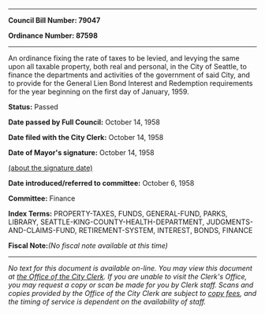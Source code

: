

********

**Council Bill Number: 79047**
   
**Ordinance Number: 87598**
********

 An ordinance fixing the rate of taxes to be levied, and levying the same upon all taxable property, both real and personal, in the City of Seattle, to finance the departments and activities of the government of said City, and to provide for the General Lien Bond Interest and Redemption requirements for the year beginning on the first day of January, 1959.

**Status:** Passed
   
**Date passed by Full Council:** October 14, 1958
   
**Date filed with the City Clerk:** October 14, 1958
   
**Date of Mayor's signature:** October 14, 1958
   
[(about the signature date)](/~public/approvaldate.htm)
   
   
   
**Date introduced/referred to committee:** October 6, 1958
   
**Committee:** Finance
   
   
**Index Terms:** PROPERTY-TAXES, FUNDS, GENERAL-FUND, PARKS, LIBRARY, SEATTLE-KING-COUNTY-HEALTH-DEPARTMENT, JUDGMENTS-AND-CLAIMS-FUND, RETIREMENT-SYSTEM, INTEREST, BONDS, FINANCE

**Fiscal Note:**_(No fiscal note available at this time)_
********

_No text for this document is available on-line. You may view this document at [the Office of the City Clerk](http://www.seattle.gov/leg/clerk/contactUs.htm). If you are unable to visit the Clerk's Office, you may request a copy or scan be made for you by Clerk staff. Scans and copies provided by the Office of the City Clerk are subject to [copy fees](http://clerk.seattle.gov/~public/clerkfees.htm), and the timing of service is dependent on the availability of staff._

